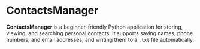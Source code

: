 # ContactsManager
**ContactsManager** is a beginner-friendly Python application for storing, viewing, and searching personal contacts. It supports saving names, phone numbers, and email addresses, and writing them to a `.txt` file automatically.
